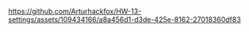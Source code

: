 

https://github.com/Arturhackfox/HW-13-settings/assets/109434166/a8a456d1-d3de-425e-8162-27018360df83

